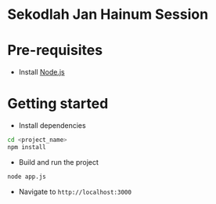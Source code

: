 # Sekodlah Jan Hainum Session

# Pre-requisites

- Install [Node.js](https://nodejs.org/en/)

# Getting started

- Install dependencies

```sh
cd <project_name>
npm install
```

- Build and run the project

```sh
node app.js
```

- Navigate to `http://localhost:3000`
